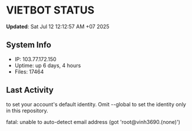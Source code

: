 # VIETBOT STATUS
**Updated**: Sat Jul 12 12:12:57 AM +07 2025

## System Info
- IP: 103.77.172.150
- Uptime: up 6 days, 4 hours
- Files: 17464

## Last Activity

to set your account's default identity.
Omit --global to set the identity only in this repository.

fatal: unable to auto-detect email address (got 'root@vinh3690.(none)')
